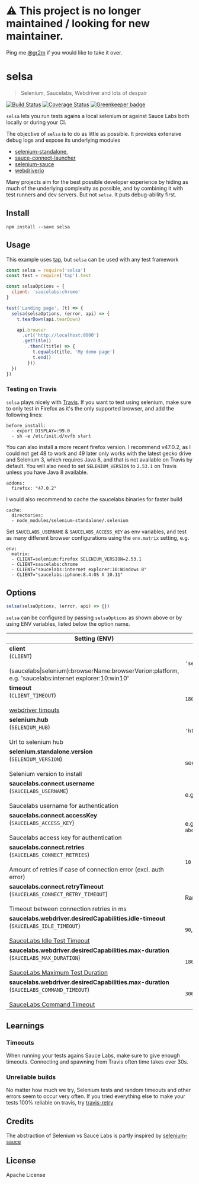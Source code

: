 # ⚠️ This project is no longer maintained / looking for new maintainer.

Ping me [@gr2m](https://twitter.com/gr2m) if you would like to take it over. 

# selsa

> Selenium, Saucelabs, Webdriver and lots of despair

[![Build Status](https://travis-ci.org/gr2m/selsa.svg?branch=master)](https://travis-ci.org/gr2m/selsa)
[![Coverage Status](https://coveralls.io/repos/gr2m/selsa/badge.svg?branch=master)](https://coveralls.io/github/gr2m/selsa?branch=master)
[![Greenkeeper badge](https://badges.greenkeeper.io/gr2m/selsa.svg)](https://greenkeeper.io/)

`selsa` lets you run tests agains a local selenium or against Sauce Labs both locally or during your CI.

The objective of `selsa` is to do as little as possible. It provides
extensive debug logs and expose its underlying modules

- [selenium-standalone](https://www.npmjs.com/package/selenium-standalone),
- [sauce-connect-launcher](https://www.npmjs.com/package/sauce-connect-launcher)
- [selenium-sauce](https://www.npmjs.com/package/selenium-sauce)
- [webdriverio](https://www.npmjs.com/package/webdriverio)

Many projects aim for the best possible developer experience by hiding as much
of the underlying complexity as possible, and by combining it with test runners
and dev servers. But not `selsa`. It puts debug-ability first.

## Install

```
npm install --save selsa
```

## Usage

This example uses [tap](http://www.node-tap.org/), but `selsa` can be used
with any test framework

```js
const selsa = require('selsa')
const test = require('tap').test

const selsaOptions = {
  client: 'saucelabs:chrome'
}

test('Landing page', (t) => {
  selsa(selsaOptions, (error, api) => {
    t.tearDown(api.tearDown)

    api.browser
      .url('http://localhost:8000')
      .getTitle()
        .then((title) => {
          t.equals(title, 'My demo page')
          t.end()
        }))
  })
})
```

### Testing on Travis

`selsa` plays nicely with [Travis](http://travis-ci.org/). If you want to test
using selenium, make sure to only test in Firefox as it's the only supported
browser, and add the following lines:

```
before_install:
  - export DISPLAY=:99.0
  - sh -e /etc/init.d/xvfb start
```

You can also install a more recent firefox version. I recommend v47.0.2, as I
could not get 48 to work and 49 later only works with the latest gecko drive
and Selenium 3, which requires Java 8, and that is not available on Travis
by default. You will also need to set `SELENIUM_VERSION` to `2.53.1` on Travis
unless you have Java 8 available.

```
addons:
  firefox: "47.0.2"
```

I would also recommend to cache the saucelabs binaries for faster build

```
cache:
  directories:
  - node_modules/selenium-standalone/.selenium
```

Set `SAUCELABS_USERNAME` & `SAUCELABS_ACCESS_KEY` as env variables, and test
as many different browser configurations using the `env.matrix` setting, e.g.

```
env:
  matrix:
  - CLIENT=selenium:firefox SELENIUM_VERSION=2.53.1
  - CLIENT=saucelabs:chrome
  - CLIENT="saucelabs:internet explorer:10:Windows 8"
  - CLIENT="saucelabs:iphone:8.4:OS X 10.11"
```

## Options

```js
selsa(selsaOptions, (error, api) => {})
```

`selsa` can be configured by passing `selsaOptions` as shown above or by using
ENV variables, listed below the option name.

<table>
  <thead>
    <tr>
      <th>Setting (ENV)</th>
      <th>Default / Example</th>
    </tr>
  </thead>
  <tbody>
    <tr>
      <td>
        <strong>client</strong><br>
        (<code>CLIENT</code>)<br><br>
        (saucelabs|selenium):browserName:browserVerion:platform,
        e.g. 'saucelabs:internet explorer:10:win10'
      </td>
      <td><code>'selenium:chrome'</code></td>
    </tr>
    <tr>
      <td>
        <strong>timeout</strong><br>
        (<code>CLIENT_TIMEOUT</code>)<br><br>
        <a href="http://webdriver.io/api/protocol/timeouts.html">webdriver timouts</a>
      </td>
      <td><code>180000</code></td>
    </tr>
    <tr>
      <td>
        <strong>selenium.hub</strong><br>
        (<code>SELENIUM_HUB</code>)<br><br>
        Url to selenium hub
      </td>
      <td><code>'http://localhost:4444/wd/hub/status'</code></td>
    </tr>
    <tr>
      <td>
        <strong>selenium.standalone.version</strong><br>
        (<code>SELENIUM_VERSION</code>)<br><br>
        Selenium version to install
      </td>
      <td>see <a href="https://github.com/vvo/selenium-standalone/blob/master/lib/default-config.js">selenium-standalone defaults</a></td>
    </tr>
    <tr>
      <td>
        <strong>saucelabs.connect.username</strong><br>
        (<code>SAUCELABS_USERNAME</code>)<br><br>
        Saucelabs username for authentication
      </td>
      <td>e.g. <code>'pat'</code></td>
    </tr>
    <tr>
      <td>
        <strong>saucelabs.connect.accessKey</strong><br>
        (<code>SAUCELABS_ACCESS_KEY</code>)<br><br>
        Saucelabs access key for authentication
      </td>
      <td>e.g. <code>'abcd5678-1234-1234-1234-abcd5678abcd'</code></td>
    </tr>
    <tr>
      <td>
        <strong>saucelabs.connect.retries</strong><br>
        (<code>SAUCELABS_CONNECT_RETRIES</code>)<br><br>
        Amount of retries if case of connection error (excl. auth error)
      </td>
      <td><code>10</code></td>
    </tr>
    <tr>
      <td>
        <strong>saucelabs.connect.retryTimeout</strong><br>
        (<code>SAUCELABS_CONNECT_RETRY_TIMEOUT</code>)<br><br>
        Timeout between connection retries in ms
      </td>
      <td>Random between <code>5000</code> and <code>60000</code></td>
    </tr>
    <tr>
      <td>
        <strong>saucelabs.webdriver.desiredCapabilities.idle-timeout</strong><br>
        (<code>SAUCELABS_IDLE_TIMEOUT</code>)<br><br>
        <a href="https://docs.saucelabs.com/reference/test-configuration/#idle-test-timeout">SauceLabs Idle Test Timeout</a>
      </td>
      <td><code>90</code>, allowed maximum is <code>1000</code></td>
    </tr>
    <tr>
      <td>
        <strong>saucelabs.webdriver.desiredCapabilities.max-duration</strong><br>
        (<code>SAUCELABS_MAX_DURATION</code>)<br><br>
        <a href="https://docs.saucelabs.com/reference/test-configuration/#maximum-test-duration">SauceLabs Maximum Test Duration</a>
      </td>
      <td><code>1800</code>, allowed maximum is <code>10800</code></td>
    </tr>
    <tr>
      <td>
        <strong>saucelabs.webdriver.desiredCapabilities.max-duration</strong><br>
        (<code>SAUCELABS_COMMAND_TIMEOUT</code>)<br><br>
        <a href="https://docs.saucelabs.com/reference/test-configuration/#command-timeout">SauceLabs Command Timeout</a>
      </td>
      <td><code>300</code>, allowed maximum is <code>600</code></td>
    </tr>
  </tbody>
</table>

## Learnings

### Timeouts

When running your tests agains Sauce Labs, make sure to give enough timeouts.
Connecting and spawning from Travis often time takes over 30s.

### Unreliable builds

No matter how much we try, Selenium tests and random timeouts and other errors
seem to occur very often. If you tried everything else to make your tests 100%
reliable on travis, try [travis-retry](https://docs.travis-ci.com/user/common-build-problems/#Timeouts-installing-dependencies)

## Credits

The abstraction of Selenium vs Sauce Labs is partly inspired by [selenium-sauce](https://github.com/alexbrombal/selenium-sauce)

## License

Apache License

